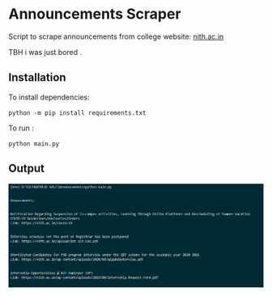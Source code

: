 # Announcements Scraper

Script to scrape announcements from college website: <a href="https://www.nith.ac.in">nith.ac.in</a> 

TBH i was just bored .

## Installation

To install dependencies:
```
python -m pip install requirements.txt
```

To run :
```
python main.py
```

## Output

<img src = "./img/example.PNG">